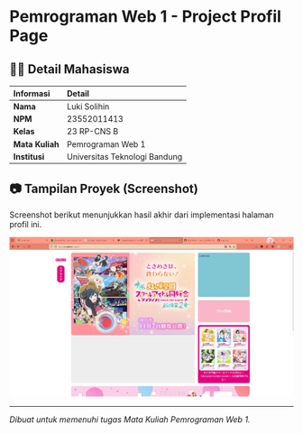 # Pemrograman Web 1 - Project Profil Page

## 👨‍💻 Detail Mahasiswa

| Informasi | Detail |
| :--- | :--- |
| **Nama** | Luki Solihin |
| **NPM** | 23552011413 |
| **Kelas** | 23 RP-CNS B |
| **Mata Kuliah** | Pemrograman Web 1 |
| **Institusi** | Universitas Teknologi Bandung |

## 📷 Tampilan Proyek (Screenshot)

Screenshot berikut menunjukkan hasil akhir dari implementasi halaman profil ini.

![Tampilan Desain Web](https://raw.githubusercontent.com/miuki-rgb/WebCSS/master/Screenshot%202025-10-28%20194137.png)

---

*Dibuat untuk memenuhi tugas Mata Kuliah Pemrograman Web 1.*
